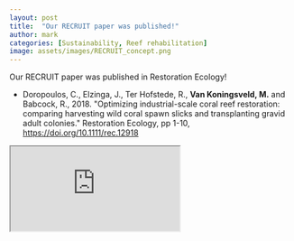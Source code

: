 ```yaml
---
layout: post
title:  "Our RECRUIT paper was published!"
author: mark
categories: [Sustainability, Reef rehabilitation]
image: assets/images/RECRUIT_concept.png
---
```

Our RECRUIT paper was published in Restoration Ecology!

<ul>
  <li>Doropoulos, C., Elzinga, J., Ter Hofstede, R., <b>Van Koningsveld, M.</b> and Babcock, R., 2018. "Optimizing industrial-scale coral reef restoration: comparing harvesting wild coral spawn slicks and transplanting gravid adult colonies." Restoration Ecology, pp 1-10, <a href="https://doi.org/10.1111/rec.12918">https://doi.org/10.1111/rec.12918</a></li>
</ul>

<iframe width=auto height=auto
src="https://player.vimeo.com/video/312848060">
</iframe> 